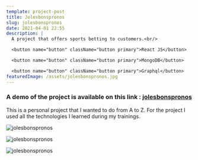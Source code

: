 ```yaml
---
template: project-post
title: Jolesbonspronos
slug: jolesbonspronos
date: 2021-04-01 22:55
description: |
  A project that offers sports betting to customers.<br/>

  <button name="button" className="button primary">React JS</button>

  <button name="button" className="button primary">MongoDB</button>

  <button name="button" className="button primary">Graphql</button>
featuredImage: /assets/jolesbonspronos.jpg
---
```


### A demo of the project is available on this link : [jolesbonspronos](https://deploy-preview-4--jolesbonspronos.netlify.app/)

This is a personal project that I wanted to do from A to Z. For the project I used all the technologies I learned during my trainings.

<div class="kg-width-full">


![jolesbonspronos](/assets/jolesbonspronos-1.jpg)


</div>


<div class="kg-width-full">


![jolesbonspronos](/assets/jolesbonspronos-3.jpg)


</div>


![jolesbonspronos](/assets/jolesbonspronos-2.jpg)


